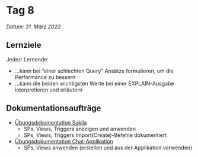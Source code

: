 # Tag 8

*Datum: 31. März 2022*

## Lernziele

Jede/r Lernende:
* ...kann bei “einer schlechten Query” Ansätze formulieren, um die Performance zu bessern
* ...kann die beiden wichtigsten Werte bei einer EXPLAIN-Ausgabe interpretieren und erläutern

## Dokumentationsaufträge

* [Übungsdokumentation Sakila](auftraege/sakila?id=sakila-datenbank-stored-procedures-views-und-triggers)
  * SPs, Views, Triggers anzeigen und anwenden
  * SPs, Views, Triggers Import(Create)-Befehle dokumentiert
* [Übungsdokumentation Chat-Applikation](auftraege/chat_applikation?id=chat-applikation-stored-procedures-und-views)
  * SPs, Views anwenden (erstellen und aus der Applikation verwenden)
